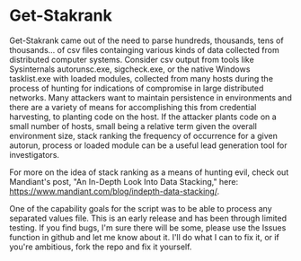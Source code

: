Get-Stakrank
=============
Get-Stakrank came out of the need to parse hundreds, thousands, tens of thousands... of csv files containging various kinds of data collected from distributed computer systems. Consider csv output from tools like Sysinternals autorunsc.exe, sigcheck.exe, or the native Windows tasklist.exe with loaded modules, collected from many hosts during the process of hunting for indications of compromise in large distributed networks. Many attackers want to maintain persistence in environments and there are a variety of means for accomplishing this from credential harvesting, to planting code on the host. If the attacker plants code on a small number of hosts, small being a relative term given the overall environment size, stack ranking the frequency of occurrence for a given autorun, process or loaded module can be a useful lead generation tool for investigators.

For more on the idea of stack ranking as a means of hunting evil, check out Mandiant's post, "An In-Depth Look Into Data Stacking," here: https://www.mandiant.com/blog/indepth-data-stacking/.

One of the capability goals for the script was to be able to process any separated values file. This is an early release and has been through limited testing. If you find bugs, I'm sure there will be some, please use the Issues function in github and let me know about it. I'll do what I can to fix it, or if you're ambitious, fork the repo and fix it yourself.
